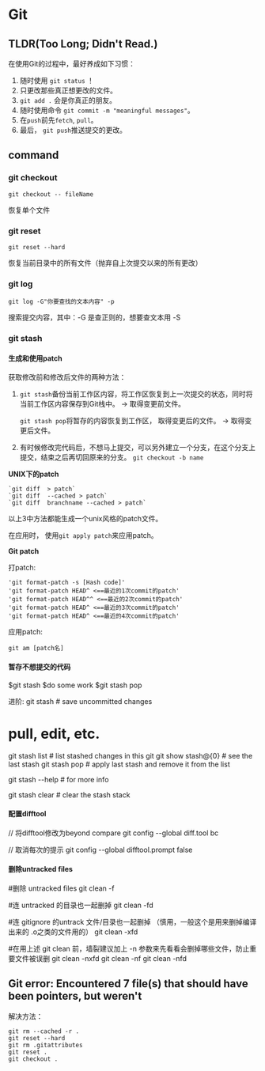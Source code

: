 # Git

## TLDR(Too Long; Didn't Read.) 
在使用Git的过程中，最好养成如下习惯：

1. 随时使用 `git status` ！
2. 只更改那些真正想更改的文件。
3. `git add .` 会是你真正的朋友。
4. 随时使用命令 `git commit -m "meaningful messages"`。
5. 在`push`前先`fetch`, `pull`。
6. 最后， `git push`推送提交的更改。

## command

### git checkout 
    git checkout -- fileName
恢复单个文件

### git reset
    git reset --hard
恢复当前目录中的所有文件（抛弃自上次提交以来的所有更改）

### git log
    git log -G"你要查找的文本内容" -p 
搜索提交内容，其中：-G 是查正则的，想要查文本用 -S


### git stash


#### 生成和使用patch ####

获取修改前和修改后文件的两种方法：

1. `git stash`备份当前工作区内容，将工作区恢复到上一次提交的状态，同时将当前工作区内容保存到Git栈中。  -> 取得变更前文件。

	`git stash pop`将暂存的内容恢复到工作区， 取得变更后的文件。  -> 取得变更后文件。

2. 有时候修改完代码后，不想马上提交，可以另外建立一个分支，在这个分支上提交，结束之后再切回原来的分支。
	`git checkout -b name`


**UNIX下的patch**

 	`git diff  > patch`
    `git diff  --cached > patch`
    `git diff  branchname --cached > patch`

以上3中方法都能生成一个unix风格的patch文件。

在应用时， 使用`git apply patch`来应用patch。

**Git patch**

打patch:

    'git format-patch -s [Hash code]'
    'git format-patch HEAD^ <==最近的1次commit的patch'
    'git format-patch HEAD^^ <==最近的2次commit的patch'
    'git format-patch HEAD^ <==最近的3次commit的patch'
    'git format-patch HEAD^ <==最近的4次commit的patch'

应用patch:

    git am [patch名]

#### 暂存不想提交的代码 ####

$git stash
$do some work
$git stash pop

进阶:
git stash          # save uncommitted changes
# pull, edit, etc.
git stash list     # list stashed changes in this git
git show stash@{0} # see the last stash 
git stash pop      # apply last stash and remove it from the list

git stash --help   # for more info

git stash clear	   # clear the stash stack

#### 配置difftool ####

// 将difftool修改为beyond compare
git  config  --global   diff.tool   bc

// 取消每次的提示
git  config  --global  difftool.prompt  false


#### 删除untracked files ####
#删除 untracked files
git clean -f
 
#连 untracked 的目录也一起删掉
git clean -fd
 
#连 gitignore 的untrack 文件/目录也一起删掉 （慎用，一般这个是用来删掉编译出来的 .o之类的文件用的）
git clean -xfd
 
#在用上述 git clean 前，墙裂建议加上 -n 参数来先看看会删掉哪些文件，防止重要文件被误删
git clean -nxfd
git clean -nf
git clean -nfd




## Git error: Encountered 7 file(s) that should have been pointers, but weren't
解决方法：
```
git rm --cached -r .
git reset --hard
git rm .gitattributes
git reset .
git checkout .
```
